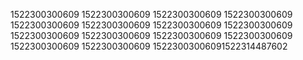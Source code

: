 1522300300609
1522300300609
1522300300609
1522300300609
1522300300609
1522300300609
1522300300609
1522300300609
1522300300609
1522300300609
1522300300609
1522300300609
1522300300609
1522300300609
15223003006091522314487602